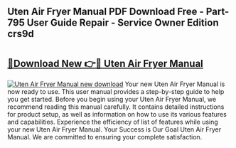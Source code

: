 ## Uten Air Fryer Manual PDF Download Free - Part-795 User Guide Repair - Service Owner Edition crs9d

# <h2><a href="http://cf16247.oget.top/?id=Uten+Air+Fryer+Manual">🔗Download New 👉🔴 Uten Air Fryer Manual</a></h2>

[![Uten Air Fryer Manual new download](https://i.imgur.com/5g1atiW.png)](http://cf16247.oget.top/?id=Uten+Air+Fryer+Manual)
Your new Uten Air Fryer Manual is now ready to use. This user manual provides a step-by-step guide to help you get started. Before you begin using your Uten Air Fryer Manual, we recommend reading this manual carefully. It contains detailed instructions for product setup, as well as information on how to use its various features and capabilities. Experience the efficiency of list of features while using your new Uten Air Fryer Manual. Your Success is Our Goal Uten Air Fryer Manual. We are committed to ensuring your complete satisfaction.
